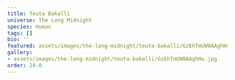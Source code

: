 ```yaml
---
title: Teuta Bakalli
universe: The Long Midnight
species: Human
tags: []
bio: ''
featured: assets/images/the-long-midnight/teuta-bakalli/GzEhTmUW0AAghHv.jpg
gallery:
- assets/images/the-long-midnight/teuta-bakalli/GzEhTmUW0AAghHv.jpg
order: 24.0
---
```

